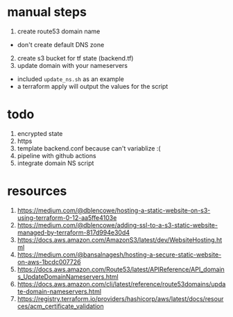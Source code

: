 # manual steps
1. create route53 domain name
  * don't create default DNS zone
2. create s3 bucket for tf state (backend.tf)
3. update domain with your nameservers
  * included `update_ns.sh` as an example
  * a terraform apply will output the values for the script

# todo
1. encrypted state
2. https
3. template backend.conf because can't variablize :(
4. pipeline with github actions
5. integrate domain NS script

# resources
1. https://medium.com/@dblencowe/hosting-a-static-website-on-s3-using-terraform-0-12-aa5ffe4103e
2. https://medium.com/@dblencowe/adding-ssl-to-a-s3-static-website-managed-by-terraform-817d994e30d4
3. https://docs.aws.amazon.com/AmazonS3/latest/dev/WebsiteHosting.html
4. https://medium.com/@bansalnagesh/hosting-a-secure-static-website-on-aws-1bcdc007726
5. https://docs.aws.amazon.com/Route53/latest/APIReference/API_domains_UpdateDomainNameservers.html
6. https://docs.aws.amazon.com/cli/latest/reference/route53domains/update-domain-nameservers.html
7. https://registry.terraform.io/providers/hashicorp/aws/latest/docs/resources/acm_certificate_validation
